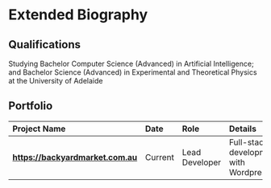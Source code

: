 # Extended Biography

## Qualifications

Studying 
  Bachelor Computer Science (Advanced) in Artificial Intelligence; and 
  Bachelor Science (Advanced) in Experimental and Theoretical Physics
  at the University of Adelaide

## Portfolio

| **Project Name** | **Date** | **Role** | **Details** |
| :--- | :--- | :--- | :--- |
| **https://backyardmarket.com.au** | Current | Lead Developer | Full-stack development with Wordpress |
